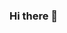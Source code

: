 ### Hi there 👋

<!--
Computer Engineering from Costa Rica

- Specially interesed on web design, databases, videogames, chess and helping others.
-->
